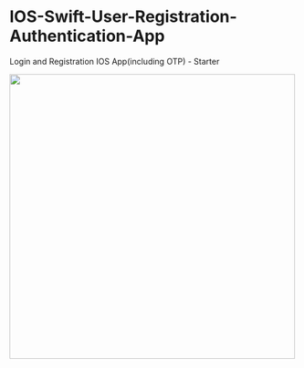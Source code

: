 # IOS-Swift-User-Registration-Authentication-App
Login and Registration IOS App(including OTP) - Starter

<img src="screenshots.png" width="500">
